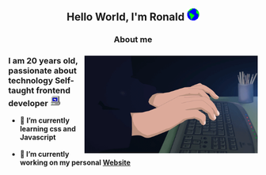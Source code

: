 <div align="center">
    <h2>Hello World, I'm Ronald <img width="25px" src="https://github.com/comayocode/comayocode/blob/main/assets/Earth.gif?raw=true"></h2>
    <h3>About me<h3>
</div>

<img align="right" width="350px" src="https://github.com/comayocode/comayocode/blob/main/assets/Dev.gif?raw=true">

<div align="left">
  <h3>I am 20 years old, passionate about technology Self-taught frontend developer <img width="22px" src="https://github.com/comayocode/comayocode/blob/main/assets/PC.gif?raw=true"> </h3>
</div>

<div>
  <ul>
    <li> 📒 <b>I’m currently learning css and Javascript<b> </li>
     <br>  
    <li> 🔭 <b>I’m currently working on my personal <a href="https://github.com/comayocode/comayocode/edit/main/README.md"> Website </a></li>
  </ul>
</div>

<!--
**comayocode/comayocode** is a ✨ _special_ ✨ repository because its `README.md` (this file) appears on your GitHub profile.

Here are some ideas to get you started:

- 🔭 I’m currently working on ...
- 🌱 I’m currently learning ...
- 👯 I’m looking to collaborate on ...
- 🤔 I’m looking for help with ...
- 💬 Ask me about ...
- 📫 How to reach me: ...
- 😄 Pronouns: ...
- ⚡ Fun fact: ...
-->
